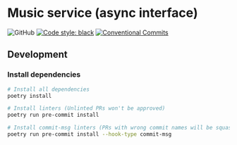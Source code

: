 # Music service (async interface)

![GitHub](https://img.shields.io/github/license/FUMR/music-service-async-interface?style=flat-square)
[![Code style: black](https://img.shields.io/badge/code%20style-black-000000?style=flat-square)](https://github.com/psf/black)
[![Conventional Commits](https://img.shields.io/badge/Conventional%20Commits-1.0.0-yellow?style=flat-square)](https://conventionalcommits.org)

## Development
### Install dependencies
```sh
# Install all dependencies
poetry install

# Install linters (Unlinted PRs won't be approved)
poetry run pre-commit install

# Install commit-msg linters (PRs with wrong commit names will be squashed)
poetry run pre-commit install --hook-type commit-msg
```
